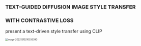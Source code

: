 ### TEXT-GUIDED DIFFUSION IMAGE STYLE TRANSFER

### WITH CONTRASTIVE LOSS

present a text-driven style transfer using CLIP

<img src="/Users/haochen/Desktop/Python%20Project/chqwer2.github.io/img/Typora/image-20221210210333390.png" alt="image-20221210210333390" style="zoom:50%;" />







